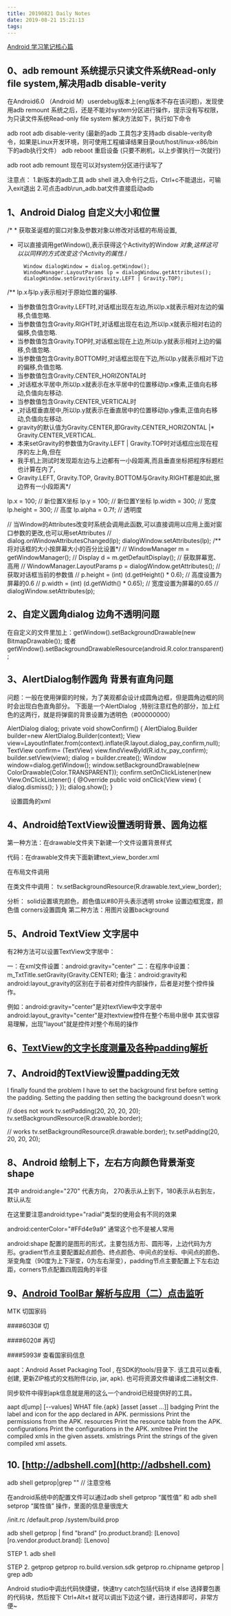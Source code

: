 ```yaml
---
title: 20190821 Daily Notes
date: 2019-08-21 15:21:13
tags:
---
```


[Android 学习笔记核心篇](https://juejin.im/post/5c46db4ae51d4503834d8227)

## 0、adb remount 系统提示只读文件系统Read-only file system,解决用adb disable-verity

在Android6.0 （Android M）userdebug版本上(eng版本不存在该问题)，发现使用adb remount 系统之后，还是不能对system分区进行操作，提示没有写权限，为只读文件系统Read-only file system  解决方法如下，执行如下命令 

adb root
adb disable-verity
(最新的adb 工具包才支持adb disable-verity命令，如果是Linux开发环境，则可使用工程编译结果目录out/host/linux-x86/bin下的adb执行文件）
adb reboot
重启设备  (只要不刷机，以上步骤执行一次就行)

adb root
adb remount
现在可以对system分区进行读写了

注意点：
1.新版本的adb工具 adb shell 进入命令行之后，Ctrl+c不能退出，可输入exit退出
2.可点击adb\run_adb.bat文件直接启动adb

## 1、Android Dialog 自定义大小和位置

/* * 获取圣诞框的窗口对象及参数对象以修改对话框的布局设置,
* 可以直接调用getWindow(),表示获得这个Activity的Window
*对象,这样这可以以同样的方式改变这个Activity的属性.*/

        Window dialogWindow = dialog.getWindow();
        WindowManager.LayoutParams lp = dialogWindow.getAttributes();
        dialogWindow.setGravity(Gravity.LEFT | Gravity.TOP);

/** lp.x与lp.y表示相对于原始位置的偏移.
 * 当参数值包含Gravity.LEFT时,对话框出现在左边,所以lp.x就表示相对左边的偏移,负值忽略.
 * 当参数值包含Gravity.RIGHT时,对话框出现在右边,所以lp.x就表示相对右边的偏移,负值忽略.
 * 当参数值包含Gravity.TOP时,对话框出现在上边,所以lp.y就表示相对上边的偏移,负值忽略.
 * 当参数值包含Gravity.BOTTOM时,对话框出现在下边,所以lp.y就表示相对下边的偏移,负值忽略.
 * 当参数值包含Gravity.CENTER_HORIZONTAL时
 * ,对话框水平居中,所以lp.x就表示在水平居中的位置移动lp.x像素,正值向右移动,负值向左移动.
 * 当参数值包含Gravity.CENTER_VERTICAL时
 * ,对话框垂直居中,所以lp.y就表示在垂直居中的位置移动lp.y像素,正值向右移动,负值向左移动.
 * gravity的默认值为Gravity.CENTER,即Gravity.CENTER_HORIZONTAL |* Gravity.CENTER_VERTICAL.
 * 本来setGravity的参数值为Gravity.LEFT | Gravity.TOP时对话框应出现在程序的左上角,但在
 * 我手机上测试时发现距左边与上边都有一小段距离,而且垂直坐标把程序标题栏也计算在内了,
 * Gravity.LEFT, Gravity.TOP, Gravity.BOTTOM与Gravity.RIGHT都是如此,据边界有一小段距离*/

 lp.x = 100; // 新位置X坐标
 lp.y = 100; // 新位置Y坐标
 lp.width = 300; // 宽度 
 lp.height = 300; // 高度
 lp.alpha = 0.7f; // 透明度

// 当Window的Attributes改变时系统会调用此函数,可以直接调用以应用上面对窗口参数的更改,也可以用setAttributes
// dialog.onWindowAttributesChanged(lp); dialogWindow.setAttributes(lp);
/** 将对话框的大小按屏幕大小的百分比设置*/
// WindowManager m = getWindowManager();
// Display d = m.getDefaultDisplay();
// 获取屏幕宽、高用
// WindowManager.LayoutParams p = dialogWindow.getAttributes(); 
// 获取对话框当前的参数值
// p.height = (int) (d.getHeight() * 0.6);
// 高度设置为屏幕的0.6
// p.width = (int) (d.getWidth() * 0.65);
// 宽度设置为屏幕的0.65
// dialogWindow.setAttributes(p);

## 2、自定义圆角dialog 边角不透明问题

在自定义的文件里加上：getWindow().setBackgroundDrawable(new BitmapDrawable());
或者getWindow().setBackgroundDrawableResource(android.R.color.transparent);

## 3、AlertDialog制作圆角 背景有直角问题
问题：一般在使用弹窗的时候，为了美观都会设计成圆角边框，但是圆角边框的同时会出现白色直角部分。
下面是一个AlertDialog  ,特别注意红色的部分，加上红色的这两行，就是将弹窗的背景设置为透明色（#00000000）

AlertDialog dialog;
private void showConfirm() {
    AlertDialog.Builder builder=new AlertDialog.Builder(context);
    View view=LayoutInflater.from(context).inflate(R.layout.dialog_pay_confirm,null);
    TextView confirm= (TextView) view.findViewById(R.id.tv_pay_confirm);
    builder.setView(view);
    dialog = builder.create();
    Window window=dialog.getWindow();
    window.setBackgroundDrawable(new ColorDrawable(Color.TRANSPARENT));
    confirm.setOnClickListener(new View.OnClickListener() {
        @Override
        public void onClick(View view) {
            dialog.dismiss();
        }
    });
    dialog.show();
}

  设置圆角的xml

<?xml version="1.0" encoding="utf-8"?>
<shape xmlns:android="http://schemas.android.com/apk/res/android">
    <corners android:radius="15dp"/>
    <stroke
        android:width="2dp"
        android:color="@color/colorPrimary" />
    <!-- 填充颜色 -->
    <solid android:color="#ffffffff" />

</shape>

## 4、Android给TextView设置透明背景、圆角边框
第一种方法：在drawable文件夹下新建一个文件设置背景样式

代码：在drawable文件夹下面新建text_view_border.xml
<?xml version="1.0" encoding="UTF-8"?>  
<shape xmlns:android="http://schemas.android.com/apk/res/android">  
    <solid android:color="#80858175" />  
    <stroke android:width="1dip" android:color="#aea594" />  
      <corners android:topLeftRadius="2dp"      
        android:topRightRadius="2dp"       
        android:bottomRightRadius="2dp"      
        android:bottomLeftRadius="2dp"/>  
</shape>  

在布局文件调用
<TextView   
    android:id="@+id/tv"  
    android:layout_width="wrap_content"   
    android:layout_height="wrap_content"  
    android:background="@drawable/text_view_border" />

在类文件中调用：
tv.setBackgroundResource(R.drawable.text_view_border);  

分析：
solid设置填充颜色，颜色值以#80开头表示透明
stroke 设置边框宽度，颜色值
corners设置圆角
第二种方法：用图片设置background

## 5、Android TextView 文字居中
有2种方法可以设置TextView文字居中：

一：在xml文件设置：android:gravity="center"
二：在程序中设置：m_TxtTitle.setGravity(Gravity.CENTER);
备注：android:gravity和android:layout_gravity的区别在于前者对控件内部操作，后者是对整个控件操作。

例如：android:gravity="center"是对textView中文字居中  android:layout_gravity="center"是对textview控件在整个布局中居中
其实很容易理解，出现"layout"就是控件对整个布局的操作

## 6、[TextView的文字长度测量及各种padding解析](https://www.jianshu.com/p/fd9cce7a333f)

## 7、Android的TextView设置padding无效

I finally found the problem I have to set the background first before setting the padding. Setting the padding then setting the background doesn't work

// does not work
tv.setPadding(20, 20, 20, 20);
tv.setBackgroundResource(R.drawable.border);

// works
tv.setBackgroundResource(R.drawable.border);
tv.setPadding(20, 20, 20, 20);

## 8、Android 绘制上下，左右方向颜色背景渐变 shape

<?xml version="1.0" encoding="utf-8"?> 
<shape xmlns:android="http://schemas.android.com/apk/res/android"> 
    <gradient  
        android:startColor="#3A3C39"  
        android:endColor="#181818" 
        android:angle="270" 
     /> 
    <corners android:radius="0dp" /> 
</shape>
其中 android:angle="270"  代表方向， 270表示从上到下，180表示从右到左，默认从左

<shape xmlns:android="http://schemas.android.com/apk/res/android"
    android:shape="rectangle">
    <gradient android:type="radial" android:gradientRadius="250"
        android:startColor="#E9E9E9" android:endColor="#D4D4D4" />
</shape>

<shape xmlns:android="http://schemas.android.com/apk/res/android">
 <gradient android:angle="0" android:startColor="#FFdaf3fc"
  android:centerColor="#FFd4e9a9" android:endColor="#FFdaf3fc"/>
</shape>
在这里要注意android:type="radial"类型的使用会有不同的效果

android:centerColor="#FFd4e9a9" 通常这个也不是被人常用
<?xml version="1.0" encoding="utf-8"?>
<shape xmlns:android="http://schemas.android.com/apk/res/android"
	android:shape="rectangle">
	<gradient android:startColor="#509245" android:centerColor="#3e8532"
		android:endColor="#509245" android:type="linear" android:angle="90"
		android:centerX="0.5" android:centerY="0.5" />
	<padding android:left="7dp" android:top="7dp" android:right="7dp"
		android:bottom="7dp" />
	<corners android:radius="4dp" />
</shape>
android:shape 配置的是图形的形式，主要包括方形、圆形等，上边代码为方形。gradient节点主要配置起点颜色、终点颜色、中间点的坐标、中间点的颜色、渐变角度（90度为上下渐变，0为左右渐变），padding节点主要配置上下左右边距，corners节点配置四周园角的半径

## 9、[Android ToolBar 解析与应用（二）点击监听](https://blog.csdn.net/flykozhang/article/details/50280109)


MTK 切国家码 

####6030#   切

####6020#   再切

####5993#   查看国家码信息

aapt：Android Asset Packaging Tool , 在SDK的tools/目录下. 该工具可以查看, 创建, 更新ZIP格式的文档附件(zip, jar, apk). 也可将资源文件编译成二进制文件.

同步软件中得到apk信息就是用的这么一个android已经提供好的工具。

aapt d[ump] [--values] WHAT file.{apk} [asset [asset ...]]
   badging          Print the label and icon for the app declared in APK.
   permissions      Print the permissions from the APK.
   resources        Print the resource table from the APK.
   configurations   Print the configurations in the APK.
   xmltree          Print the compiled xmls in the given assets.
   xmlstrings       Print the strings of the given compiled xml assets.

## 10.  [http://adbshell.com](http://adbshell.com)
adb shell
getprop|grep ""     // 注意空格

在android系统中的配置文件可以通过adb shell getprop “属性值” 和 adb shell setprop “属性值” 操作，里面的信息量很庞大

/init.rc
/default.prop
/system/build.prop

adb shell getprop | find "brand"
[ro.product.brand]: [Lenovo]
[ro.vendor.product.brand]: [Lenovo]

STEP 1.
adb shell

STEP 2.
getprop
getprop ro.build.version.sdk
getprop ro.chipname
getprop | grep adb

Android studio中调出代码快捷键，快速try catch包括代码块 if else
选择要包裹的代码块，然后按下  Ctrl+Alt+t 就可以调出下边这个键，进行选择即可，非常方便~

